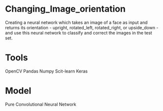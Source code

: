 # Changing_Image_orientation
Creating a neural network which takes an image of a face as input and returns its orientation - upright, rotated_left, rotated_right, or upside_down - and use this neural network to classify and correct the images in the test set.

# Tools
OpenCV
Pandas
Numpy
Scit-learn
Keras

# Model
Pure Convolutional Neural Network
